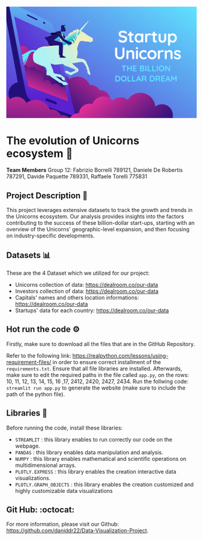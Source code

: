 ![Banner](https://github.com/daniddr22/Data-Visualization-Project/blob/main/1687247097069.png)

# The evolution of Unicorns ecosystem :unicorn:

**Team Members** 
Group 12: Fabrizio Borrelli 789121, Daniele De Robertis 787291, Davide Paquette 789331, Raffaele Torelli 775831

## Project Description :memo:

This project leverages extensive datasets to track the growth and trends in the Unicorns ecosystem. Our analysis provides insights into the factors contributing to the success of these billion-dollar start-ups, starting with an overview of the Unicorns' geographic-level expansion, and then focusing on industry-specific developments.

## Datasets :bar_chart:

These are the 4 Dataset which we utilized for our project:<br>
- Unicorns collection of data: <https://dealroom.co/our-data><br>
- Investors collection of data: <https://dealroom.co/our-data><br>
- Capitals' names and others location informations: <https://dealroom.co/our-data><br>
- Startups' data for each country: <https://dealroom.co/our-data><br>


## Hot run the code :gear:
Firstly, make sure to download all the files that are in the GitHub Repository.

Refer to the following link: <https://realpython.com/lessons/using-requirement-files/> in order to ensure correct installment of the `requirements.txt`. 
Ensure that all file libraries are installed. 
Afterwards, make sure to edit the required paths in the file called `app.py`, on the rows: 10, 11, 12, 13, 14, 15, 16 ,17, 2412, 2420, 2427, 2434.
Run the follwing code: `streamlit run app.py` to generate the website (make sure to include the path of the python file).


## Libraries :book:
Before running the code, install these libraries:<br>
- `STREAMLIT` : this library enables to run correctly our code on the webpage.<br>
- `PANDAS` : this library enables data manipulation and analysis.<br>
- `NUMPY` : this library enables mathematical and scientific operations on multidimensional arrays.<br>
- `PLOTLY.EXPRESS` : this library enables the creation interactive data visualizations.
- `PLOTLY.GRAPH_OBJECTS` : this library enables the creation customized and highly customizable data visualizations

## Git Hub: :octocat:
For more information, please visit our Github: <https://github.com/daniddr22/Data-Visualization-Project>.
